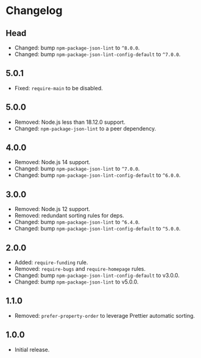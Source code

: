 # Changelog

## Head

- Changed: bump `npm-package-json-lint` to `^8.0.0`.
- Changed: bump `npm-package-json-lint-config-default` to `^7.0.0`.

## 5.0.1

- Fixed: `require-main` to be disabled.

## 5.0.0

- Removed: Node.js less than 18.12.0 support.
- Changed: `npm-package-json-lint` to a peer dependency.

## 4.0.0

- Removed: Node.js 14 support.
- Changed: bump `npm-package-json-lint` to `^7.0.0`.
- Changed: bump `npm-package-json-lint-config-default` to `^6.0.0`.

## 3.0.0

- Removed: Node.js 12 support.
- Removed: redundant sorting rules for deps.
- Changed: bump `npm-package-json-lint` to `^6.4.0`.
- Changed: bump `npm-package-json-lint-config-default` to `^5.0.0`.

## 2.0.0

- Added: `require-funding` rule.
- Removed: `require-bugs` and `require-homepage` rules.
- Changed: bump `npm-package-json-lint-config-default` to v3.0.0.
- Changed: bump `npm-package-json-lint` to v5.0.0.

## 1.1.0

- Removed: `prefer-property-order` to leverage Prettier automatic sorting.

## 1.0.0

- Initial release.
